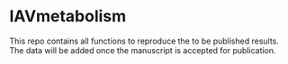 # IAVmetabolism
This repo contains all functions to reproduce the to be published results. The data will be added once the manuscript is accepted for publication.

